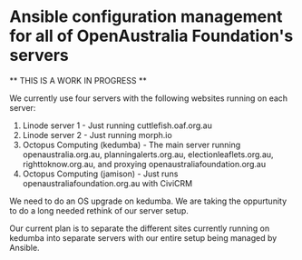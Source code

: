 # Ansible configuration management for all of OpenAustralia Foundation's servers

** THIS IS A WORK IN PROGRESS **

We currently use four servers with the following websites running on each server:

1. Linode server 1 - Just running cuttlefish.oaf.org.au
2. Linode server 2 - Just running morph.io
3. Octopus Computing (kedumba) - The main server running openaustralia.org.au, planningalerts.org.au, electionleaflets.org.au, righttoknow.org.au, and proxying openaustraliafoundation.org.au
4. Octopus Computing (jamison) - Just runs openaustraliafoundation.org.au with CiviCRM

We need to do an OS upgrade on kedumba. We are taking the oppurtunity to do a long needed rethink of our server setup.

Our current plan is to separate the different sites currently running on kedumba into separate servers with our entire setup being managed by Ansible.
